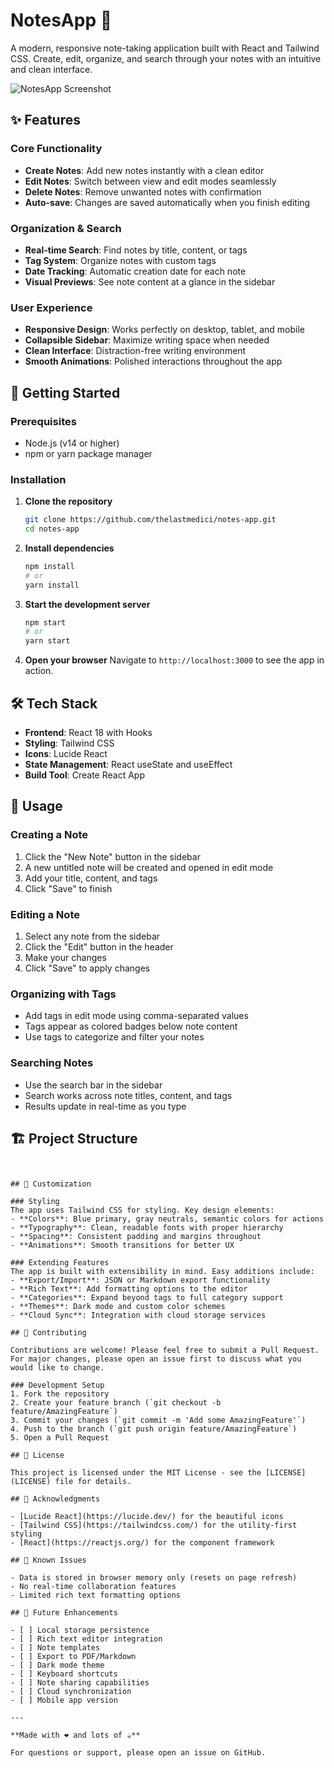 # NotesApp 📝

A modern, responsive note-taking application built with React and Tailwind CSS. Create, edit, organize, and search through your notes with an intuitive and clean interface.

![NotesApp Screenshot](https://via.placeholder.com/800x500/e0f2fe/1e40af?text=NotesApp+Interface)

## ✨ Features

### Core Functionality
- **Create Notes**: Add new notes instantly with a clean editor
- **Edit Notes**: Switch between view and edit modes seamlessly
- **Delete Notes**: Remove unwanted notes with confirmation
- **Auto-save**: Changes are saved automatically when you finish editing

### Organization & Search
- **Real-time Search**: Find notes by title, content, or tags
- **Tag System**: Organize notes with custom tags
- **Date Tracking**: Automatic creation date for each note
- **Visual Previews**: See note content at a glance in the sidebar

### User Experience
- **Responsive Design**: Works perfectly on desktop, tablet, and mobile
- **Collapsible Sidebar**: Maximize writing space when needed
- **Clean Interface**: Distraction-free writing environment
- **Smooth Animations**: Polished interactions throughout the app

## 🚀 Getting Started

### Prerequisites
- Node.js (v14 or higher)
- npm or yarn package manager

### Installation

1. **Clone the repository**
   ```bash
   git clone https://github.com/thelastmedici/notes-app.git
   cd notes-app
   ```

2. **Install dependencies**
   ```bash
   npm install
   # or
   yarn install
   ```

3. **Start the development server**
   ```bash
   npm start
   # or
   yarn start
   ```

4. **Open your browser**
   Navigate to `http://localhost:3000` to see the app in action.

## 🛠️ Tech Stack

- **Frontend**: React 18 with Hooks
- **Styling**: Tailwind CSS
- **Icons**: Lucide React
- **State Management**: React useState and useEffect
- **Build Tool**: Create React App

## 📱 Usage

### Creating a Note
1. Click the "New Note" button in the sidebar
2. A new untitled note will be created and opened in edit mode
3. Add your title, content, and tags
4. Click "Save" to finish

### Editing a Note
1. Select any note from the sidebar
2. Click the "Edit" button in the header
3. Make your changes
4. Click "Save" to apply changes

### Organizing with Tags
- Add tags in edit mode using comma-separated values
- Tags appear as colored badges below note content
- Use tags to categorize and filter your notes

### Searching Notes
- Use the search bar in the sidebar
- Search works across note titles, content, and tags
- Results update in real-time as you type

## 🏗️ Project Structure

```


## 🎨 Customization

### Styling
The app uses Tailwind CSS for styling. Key design elements:
- **Colors**: Blue primary, gray neutrals, semantic colors for actions
- **Typography**: Clean, readable fonts with proper hierarchy
- **Spacing**: Consistent padding and margins throughout
- **Animations**: Smooth transitions for better UX

### Extending Features
The app is built with extensibility in mind. Easy additions include:
- **Export/Import**: JSON or Markdown export functionality
- **Rich Text**: Add formatting options to the editor
- **Categories**: Expand beyond tags to full category support
- **Themes**: Dark mode and custom color schemes
- **Cloud Sync**: Integration with cloud storage services

## 🤝 Contributing

Contributions are welcome! Please feel free to submit a Pull Request. For major changes, please open an issue first to discuss what you would like to change.

### Development Setup
1. Fork the repository
2. Create your feature branch (`git checkout -b feature/AmazingFeature`)
3. Commit your changes (`git commit -m 'Add some AmazingFeature'`)
4. Push to the branch (`git push origin feature/AmazingFeature`)
5. Open a Pull Request

## 📄 License

This project is licensed under the MIT License - see the [LICENSE](LICENSE) file for details.

## 🙏 Acknowledgments

- [Lucide React](https://lucide.dev/) for the beautiful icons
- [Tailwind CSS](https://tailwindcss.com/) for the utility-first styling
- [React](https://reactjs.org/) for the component framework

## 🐛 Known Issues

- Data is stored in browser memory only (resets on page refresh)
- No real-time collaboration features
- Limited rich text formatting options

## 🔮 Future Enhancements

- [ ] Local storage persistence
- [ ] Rich text editor integration
- [ ] Note templates
- [ ] Export to PDF/Markdown
- [ ] Dark mode theme
- [ ] Keyboard shortcuts
- [ ] Note sharing capabilities
- [ ] Cloud synchronization
- [ ] Mobile app version

---

**Made with ❤️ and lots of ☕**

For questions or support, please open an issue on GitHub.